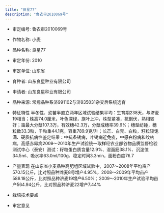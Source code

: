 ```yaml
---
title: "良星77"
description: "鲁农审2010069号"
---
```

* 审定编号:  鲁农审2010069号

*  作物名称:  小麦

*  品种名称:  良星77

*  审定年份:  2010

*  审定单位:  山东省

* 育种者:  山东良星种业有限公司

*  申请者:  山东良星种业有限公司

*  品种来源:  常规品种系济991102与济935031杂交后系统选育

*  特征特性
半冬性，幼苗半直立两年区域试验结果平均：生育期238天，与济麦19相当；株高74.0厘米，叶色深绿，旗叶上冲，株型紧凑，抗倒伏，熟相较好；亩最大分蘖107.3万，有效穗42.3万，分蘖成穗率39.6%；穗型纺锤，穗粒数33.3粒，千粒重44.1克，容重789.9克/升；长芒、白壳、白粒，籽粒较饱满、硬质抗病性鉴定结果：中抗条锈病，叶锈病近免疫，中感白粉病和纹枯病，高感赤霉病2009～2010年生产试验统一取样经农业部谷物品质监督检验测试中心（泰安）测试：籽粒蛋白质含量12.9%、湿面筋38.1%、沉淀值34.5ml、吸水率63.0ml/100g、稳定时间3.3min，面粉白度76.7

*  产量表现
在山东省小麦品种高肥组区域试验中，2007～2008年平均亩产570.15公斤，比对照品种潍麦8号增产4.95%，2008～2009年平均亩产589.18公斤，比对照品种济麦19增产6.50%；2009～2010年生产试验平均亩产564.94公斤，比对照品种济麦22增产7.44%

*  栽培技术要点


*  审定意见

